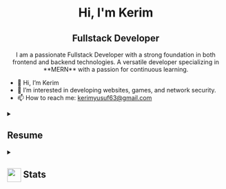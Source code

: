 <h1 align="center">Hi, I'm Kerim</h1>
<h2 align="center">
  Fullstack Developer
</h2>

<div align="center">
  I am a passionate Fullstack Developer with a strong foundation in both frontend and backend technologies. A versatile developer specializing in **MERN** with a passion for continuous learning.
</div>

- 👋 Hi, I’m Kerim
- 🌱 I’m interested in developing websites, games, and network security.
- 📫 How to reach me: kerimyusuf63@gmail.com

<details>
  <summary>
    <h2> 
      Resume
    </h2>
  </summary>

  <details>
    <summary><h4>  Academics</h4></summary>
    <span><img src="https://img.shields.io/badge/BSc-Eastern Mediterranean University-1877F2?style=for-the-badge"></span>
    <span><img src="https://img.shields.io/badge/GPA-2.68-EFEEE9?style=for-the-badge"></span>
  </details>

  <details>
    <summary><h4> Experience</h4></summary>
    - **Junior Software Engineer** at The Pied Piper Pest Control Company Limited | Sep 2023 - Feb 2024
      <ul>
        <li>Maintained and revised the company website</li>
        <li>Used HTML, CSS, and JavaScript to add and edit the site according to client needs</li>
        <li>Redesigned parts of the site for a better user experience</li>
        <li>Created and added multiple landing pages for new products and services</li>
      </ul>
  </details>

  <details>
  <summary><h4>Tech Stack</h4></summary>

  ![JavaScript](https://img.shields.io/badge/javascript-%23323330.svg?style=for-the-badge&logo=javascript&logoColor=%23F7DF1E)
  ![React](https://img.shields.io/badge/react-%2320232a.svg?style=for-the-badge&logo=react&logoColor=%2361DAFB)
  ![Node.js](https://img.shields.io/badge/node.js-339933?style=for-the-badge&logo=nodedotjs&logoColor=white)
  ![MongoDB](https://img.shields.io/badge/mongodb-4EA94B?style=for-the-badge&logo=mongodb&logoColor=white)

  <!-- Add more technologies here -->

</details>
</details>

<details>
  <summary><h2> <img align="center" src="https://github.com/[YourUsername]/[YourUsername]/blob/main/icons/stats.gif" width="32"/> Stats</h2></summary>
  <div align="center">
    ![](https://github-readme-stats.vercel.app/api?username=[YourUsername]&theme=tokyonight&hide_border=false&include_all_commits=true&count_private=false)<br/>
    ![](https://github-readme-streak-stats.herokuapp.com/?user=[YourUsername]&theme=tokyonight&hide_border=false)<br/>
    ![](https://github-readme-stats.vercel.app/api/top-langs/?username=[YourUsername]&theme=tokyonight&hide_border=false&include_all_commits=true&count_private=false&layout=compact)<br/>
    ![](https://github-readme-activity-graph.vercel.app/graph?username=[YourUsername]&theme=tokyo-night)
  </div>
</details>



<!---
k3r1mY/k3r1mY is a ✨ special ✨ repository because its `README.md` (this file) appears on your GitHub profile.
You can click the Preview link to take a look at your changes.
--->
